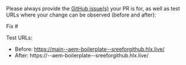 Please always provide the [GitHub issue(s)](../issues) your PR is for, as well as test URLs where your change can be observed (before and after):

Fix #<gh-issue-id>

Test URLs:
- Before: https://main--aem-boilerplate--sreeforgithub.hlx.live/
- After: https://<branch>--aem-boilerplate--sreeforgithub.hlx.live/
